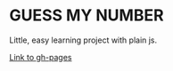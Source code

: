 ﻿# GUESS MY NUMBER

Little, easy learning project with plain js.

[Link to gh-pages](https://kerbasi.github.io/guessMyNumber)
